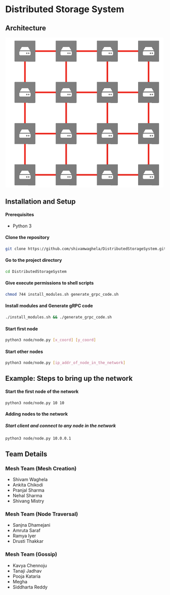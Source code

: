 # Distributed Storage System
## Architecture
![](./docs/mesh.png)
## Installation and Setup
#### Prerequisites
- Python 3
#### Clone the repository
```bash
git clone https://github.com/shivamwaghela/DistributedStorageSystem.git
```
#### Go to the project directory
```bash
cd DistributedStorageSystem
```
#### Give execute permissions to shell scripts
```bash
chmod 744 install_modules.sh generate_grpc_code.sh
```
#### Install modules and Generate gRPC code
```bash
./install_modules.sh && ./generate_grpc_code.sh
```
#### Start first node
```bash
python3 node/node.py [x_coord] [y_coord]
```
#### Start other nodes
```bash
python3 node/node.py [ip_addr_of_node_in_the_network]
```
## Example: Steps to bring up the network
#### Start the first node of the network
```
python3 node/node.py 10 10
```
#### Adding nodes to the network
##### Start client and connect to any node in the network
```
python3 node/node.py 10.0.0.1
```
## Team Details
### Mesh Team (Mesh Creation)
- Shivam Waghela
- Ankita Chikodi
- Pranjal Sharma
- Nehal Sharma
- Shivang Mistry
### Mesh Team (Node Traversal)
- Sanjna Dhamejani
- Amruta Saraf
- Ramya Iyer
- Drusti Thakkar
### Mesh Team (Gossip)
- Kavya Chennoju
- Tanaji Jadhav
- Pooja Kataria
- Megha
- Siddharta Reddy
